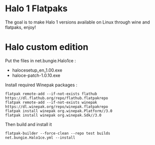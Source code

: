 # Halo 1 Flatpaks

The goal is to make Halo 1 versions available on Linux through wine and flatpaks, enjoy!

# Halo custom edition

Put the files in net.bungie.Halo1ce :
- halocesetup_en_1.00.exe
- haloce-patch-1.0.10.exe

Install required Winepak packages :
```
flatpak remote-add --if-not-exists flathub https://dl.flathub.org/repo/flathub.flatpakrepo
flatpak remote-add --if-not-exists winepak https://dl.winepak.org/repo/winepak.flatpakrepo
flatpak install winepak org.winepak.Platform//3.0
flatpak install winepak org.winepak.Sdk//3.0
```
Then build and install it
```
flatpak-builder --force-clean --repo test builds net.bungie.Halo1ce.yml --install
```
